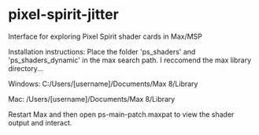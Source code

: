 # pixel-spirit-jitter
Interface for exploring Pixel Spirit shader cards in Max/MSP

Installation instructions:
Place the folder 'ps_shaders' and 'ps_shaders_dynamic' in the max search path. I reccomend the max library directory...

Windows: C:/Users/[username]/Documents/Max 8/Library

Mac: /Users/[username]/Documents/Max 8/Library

Restart Max and then open ps-main-patch.maxpat to view the shader output and interact.

